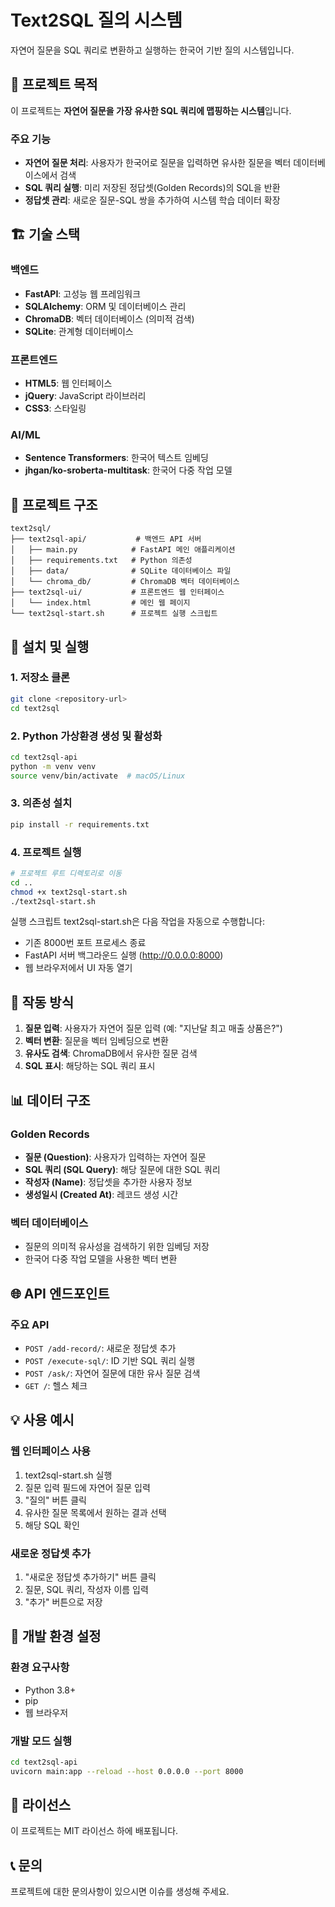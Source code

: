 # Text2SQL 질의 시스템

자연어 질문을 SQL 쿼리로 변환하고 실행하는 한국어 기반 질의 시스템입니다.

## 🎯 프로젝트 목적

이 프로젝트는 **자연어 질문을 가장 유사한 SQL 쿼리에 맵핑하는 시스템**입니다.

### 주요 기능
- **자연어 질문 처리**: 사용자가 한국어로 질문을 입력하면 유사한 질문을 벡터 데이터베이스에서 검색
- **SQL 쿼리 실행**: 미리 저장된 정답셋(Golden Records)의 SQL을 반환
- **정답셋 관리**: 새로운 질문-SQL 쌍을 추가하여 시스템 학습 데이터 확장

## 🏗️ 기술 스택

### 백엔드
- **FastAPI**: 고성능 웹 프레임워크
- **SQLAlchemy**: ORM 및 데이터베이스 관리
- **ChromaDB**: 벡터 데이터베이스 (의미적 검색)
- **SQLite**: 관계형 데이터베이스

### 프론트엔드
- **HTML5**: 웹 인터페이스
- **jQuery**: JavaScript 라이브러리
- **CSS3**: 스타일링

### AI/ML
- **Sentence Transformers**: 한국어 텍스트 임베딩
- **jhgan/ko-sroberta-multitask**: 한국어 다중 작업 모델

## 📁 프로젝트 구조

```
text2sql/
├── text2sql-api/           # 백엔드 API 서버
│   ├── main.py            # FastAPI 메인 애플리케이션
│   ├── requirements.txt   # Python 의존성
│   ├── data/              # SQLite 데이터베이스 파일
│   └── chroma_db/         # ChromaDB 벡터 데이터베이스
├── text2sql-ui/           # 프론트엔드 웹 인터페이스
│   └── index.html         # 메인 웹 페이지
└── text2sql-start.sh      # 프로젝트 실행 스크립트
```

## 🚀 설치 및 실행

### 1. 저장소 클론
```bash
git clone <repository-url>
cd text2sql
```

### 2. Python 가상환경 생성 및 활성화
```bash
cd text2sql-api
python -m venv venv
source venv/bin/activate  # macOS/Linux
```

### 3. 의존성 설치
```bash
pip install -r requirements.txt
```

### 4. 프로젝트 실행
```bash
# 프로젝트 루트 디렉토리로 이동
cd ..
chmod +x text2sql-start.sh
./text2sql-start.sh
```

실행 스크립트 text2sql-start.sh은 다음 작업을 자동으로 수행합니다:
- 기존 8000번 포트 프로세스 종료
- FastAPI 서버 백그라운드 실행 (http://0.0.0.0:8000)
- 웹 브라우저에서 UI 자동 열기

## 🔄 작동 방식

1. **질문 입력**: 사용자가 자연어 질문 입력 (예: "지난달 최고 매출 상품은?")
2. **벡터 변환**: 질문을 벡터 임베딩으로 변환
3. **유사도 검색**: ChromaDB에서 유사한 질문 검색
4. **SQL 표시**: 해당하는 SQL 쿼리 표시

## 📊 데이터 구조

### Golden Records
- **질문 (Question)**: 사용자가 입력하는 자연어 질문
- **SQL 쿼리 (SQL Query)**: 해당 질문에 대한 SQL 쿼리
- **작성자 (Name)**: 정답셋을 추가한 사용자 정보
- **생성일시 (Created At)**: 레코드 생성 시간

### 벡터 데이터베이스
- 질문의 의미적 유사성을 검색하기 위한 임베딩 저장
- 한국어 다중 작업 모델을 사용한 벡터 변환

## 🌐 API 엔드포인트

### 주요 API
- `POST /add-record/`: 새로운 정답셋 추가
- `POST /execute-sql/`: ID 기반 SQL 쿼리 실행
- `POST /ask/`: 자연어 질문에 대한 유사 질문 검색
- `GET /`: 헬스 체크

## 💡 사용 예시

### 웹 인터페이스 사용
1. text2sql-start.sh 실행 
2. 질문 입력 필드에 자연어 질문 입력
3. "질의" 버튼 클릭
4. 유사한 질문 목록에서 원하는 결과 선택
5. 해당 SQL 확인

### 새로운 정답셋 추가
1. "새로운 정답셋 추가하기" 버튼 클릭
2. 질문, SQL 쿼리, 작성자 이름 입력
3. "추가" 버튼으로 저장

## 🔧 개발 환경 설정

### 환경 요구사항
- Python 3.8+
- pip
- 웹 브라우저

### 개발 모드 실행
```bash
cd text2sql-api
uvicorn main:app --reload --host 0.0.0.0 --port 8000
```

## 📝 라이선스

이 프로젝트는 MIT 라이선스 하에 배포됩니다.

## 📞 문의

프로젝트에 대한 문의사항이 있으시면 이슈를 생성해 주세요. 
